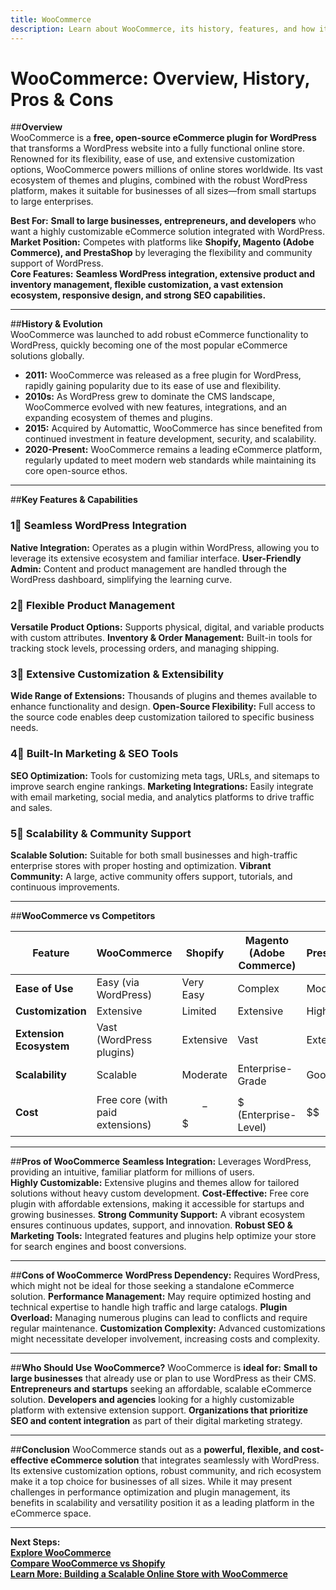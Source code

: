 ```yaml
---
title: WooCommerce
description: Learn about WooCommerce, its history, features, and how it compares to other eCommerce platforms.
---
```


# **WooCommerce: Overview, History, Pros & Cons**

##**Overview**  
WooCommerce is a **free, open-source eCommerce plugin for WordPress** that transforms a WordPress website into a fully functional online store. Renowned for its flexibility, ease of use, and extensive customization options, WooCommerce powers millions of online stores worldwide. Its vast ecosystem of themes and plugins, combined with the robust WordPress platform, makes it suitable for businesses of all sizes—from small startups to large enterprises.

 **Best For:** **Small to large businesses, entrepreneurs, and developers** who want a highly customizable eCommerce solution integrated with WordPress.  
 **Market Position:** Competes with platforms like **Shopify, Magento (Adobe Commerce), and PrestaShop** by leveraging the flexibility and community support of WordPress.  
 **Core Features:** **Seamless WordPress integration, extensive product and inventory management, flexible customization, a vast extension ecosystem, responsive design, and strong SEO capabilities.**

---

##**History & Evolution**  
WooCommerce was launched to add robust eCommerce functionality to WordPress, quickly becoming one of the most popular eCommerce solutions globally.

- **2011:** WooCommerce was released as a free plugin for WordPress, rapidly gaining popularity due to its ease of use and flexibility.
- **2010s:** As WordPress grew to dominate the CMS landscape, WooCommerce evolved with new features, integrations, and an expanding ecosystem of themes and plugins.
- **2015:** Acquired by Automattic, WooCommerce has since benefited from continued investment in feature development, security, and scalability.
- **2020-Present:** WooCommerce remains a leading eCommerce platform, regularly updated to meet modern web standards while maintaining its core open-source ethos.

---

##**Key Features & Capabilities**

### **1⃣ Seamless WordPress Integration**
 **Native Integration:** Operates as a plugin within WordPress, allowing you to leverage its extensive ecosystem and familiar interface.
 **User-Friendly Admin:** Content and product management are handled through the WordPress dashboard, simplifying the learning curve.

### **2⃣ Flexible Product Management**
 **Versatile Product Options:** Supports physical, digital, and variable products with custom attributes.
 **Inventory & Order Management:** Built-in tools for tracking stock levels, processing orders, and managing shipping.

### **3⃣ Extensive Customization & Extensibility**
 **Wide Range of Extensions:** Thousands of plugins and themes available to enhance functionality and design.
 **Open-Source Flexibility:** Full access to the source code enables deep customization tailored to specific business needs.

### **4⃣ Built-In Marketing & SEO Tools**
 **SEO Optimization:** Tools for customizing meta tags, URLs, and sitemaps to improve search engine rankings.
 **Marketing Integrations:** Easily integrate with email marketing, social media, and analytics platforms to drive traffic and sales.

### **5⃣ Scalability & Community Support**
 **Scalable Solution:** Suitable for both small businesses and high-traffic enterprise stores with proper hosting and optimization.
 **Vibrant Community:** A large, active community offers support, tutorials, and continuous improvements.

---

##**WooCommerce vs Competitors**

| Feature                   | WooCommerce         | Shopify           | Magento (Adobe Commerce) | PrestaShop       |
|---------------------------|---------------------|-------------------|--------------------------|------------------|
| **Ease of Use**           |  Easy (via WordPress) |  Very Easy    |  Complex                |  Moderate      |
| **Customization**         |  Extensive        |  Limited        |  Extensive             |  High          |
| **Extension Ecosystem**   |  Vast (WordPress plugins) |  Extensive  |  Vast                  |  Extensive     |
| **Scalability**           |  Scalable         |  Moderate      |  Enterprise-Grade      |  Good          |
| **Cost**                  |  Free core (with paid extensions) | $$-$$$         | $$$$$ (Enterprise-Level)  | $$               |

---

##**Pros of WooCommerce**
 **Seamless Integration:** Leverages WordPress, providing an intuitive, familiar platform for millions of users.  
 **Highly Customizable:** Extensive plugins and themes allow for tailored solutions without heavy custom development.
 **Cost-Effective:** Free core plugin with affordable extensions, making it accessible for startups and growing businesses.
 **Strong Community Support:** A vibrant ecosystem ensures continuous updates, support, and innovation.
 **Robust SEO & Marketing Tools:** Integrated features and plugins help optimize your store for search engines and boost conversions.

---

##**Cons of WooCommerce**
 **WordPress Dependency:** Requires WordPress, which might not be ideal for those seeking a standalone eCommerce solution.
 **Performance Management:** May require optimized hosting and technical expertise to handle high traffic and large catalogs.
 **Plugin Overload:** Managing numerous plugins can lead to conflicts and require regular maintenance.
 **Customization Complexity:** Advanced customizations might necessitate developer involvement, increasing costs and complexity.

---

##**Who Should Use WooCommerce?**
WooCommerce is **ideal for:**
 **Small to large businesses** that already use or plan to use WordPress as their CMS.
 **Entrepreneurs and startups** seeking an affordable, scalable eCommerce solution.
 **Developers and agencies** looking for a highly customizable platform with extensive extension support.
 **Organizations that prioritize SEO and content integration** as part of their digital marketing strategy.

---

##**Conclusion**
WooCommerce stands out as a **powerful, flexible, and cost-effective eCommerce solution** that integrates seamlessly with WordPress. Its extensive customization options, robust community, and rich ecosystem make it a top choice for businesses of all sizes. While it may present challenges in performance optimization and plugin management, its benefits in scalability and versatility position it as a leading platform in the eCommerce space.

---

 **Next Steps:**  
 **[Explore WooCommerce](https://woocommerce.com/)**  
 **[Compare WooCommerce vs Shopify](#)**  
 **[Learn More: Building a Scalable Online Store with WooCommerce](#)**
